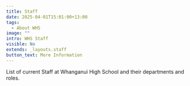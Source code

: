 ```yaml
---
title: Staff
date: 2025-04-01T15:01:00+13:00
tags:
  - About WHS
image: ""
intro: WHS Staff
visible: No
extends: _layouts.staff
button_text: More Information
---
```


List of current Staff at Whanganui High School and their departments and roles.
